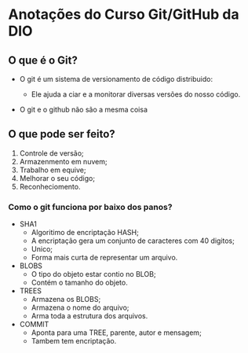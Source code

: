 # Anotações do Curso Git/GitHub da DIO

## O que é o Git?

- O git é um sistema de versionamento de código distribuido:
  - Ele ajuda a ciar e a monitorar diversas versões do nosso código. 

- O git e o github não são a mesma coisa

## O que pode ser feito?

1. Controle de versão;
2. Armazenmento em nuvem;
3. Trabalho em equive;
4. Melhorar o seu código;
5. Reconheciomento.

### Como o git funciona por baixo dos panos?

- SHA1
  - Algoritimo de encriptação HASH;
  - A encriptação gera um conjunto de caracteres com 40 digitos;
  - Unico;
  - Forma mais curta de representar um arquivo.
- BLOBS
  - O tipo do objeto estar contio no BLOB;
  - Contém o tamanho do objeto.
- TREES
  - Armazena os BLOBS;
  - Armazena o nome do arquivo;
  - Arma toda a estrutura dos arquivos.
- COMMIT
  - Aponta para uma TREE, parente, autor e mensagem;
  - Tambem tem encriptação.